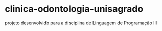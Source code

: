 # clinica-odontologia-unisagrado
projeto desenvolvido para a disciplina de Linguagem de Programação III 
